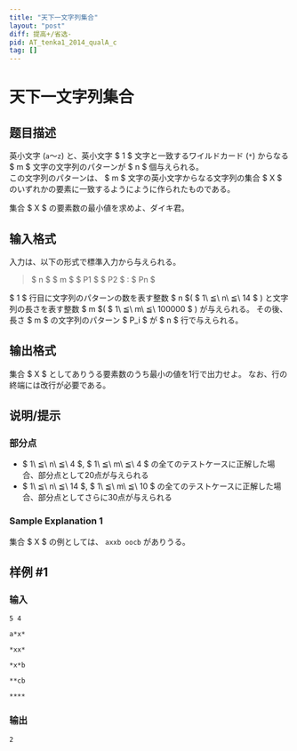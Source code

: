 ```yaml
---
title: "天下一文字列集合"
layout: "post"
diff: 提高+/省选-
pid: AT_tenka1_2014_qualA_c
tag: []
---
```


# 天下一文字列集合

## 题目描述

[problemUrl]: https://atcoder.jp/contests/tenka1-2014-quala/tasks/tenka1_2014_qualA_c

 英小文字 (`a`～`z`) と、英小文字 $ 1 $ 文字と一致するワイルドカード (`*`) からなる $ m $ 文字の文字列のパターンが $ n $ 個与えられる。  
 この文字列のパターンは、 $ m $ 文字の英小文字からなる文字列の集合 $ X $ のいずれかの要素に一致するようにように作られたものである。

 集合 $ X $ の要素数の最小値を求めよ、ダイキ君。

## 输入格式

 入力は、以下の形式で標準入力から与えられる。

> $ n $ $ m $ $ P1 $ $ P2 $ : $ Pn $

 $ 1 $ 行目に文字列のパターンの数を表す整数 $ n $( $ 1\ ≦\ n\ ≦\ 14 $ ) と文字列の長さを表す整数 $ m $( $ 1\ ≦\ m\ ≦\ 100000 $ ) が与えられる。 その後、長さ $ m $ の文字列のパターン $ P_i $ が $ n $ 行で与えられる。

## 输出格式

 集合 $ X $ としてありうる要素数のうち最小の値を1行で出力せよ。 なお、行の終端には改行が必要である。

## 说明/提示

### 部分点

- $ 1\ ≦\ n\ ≦\ 4 $, $ 1\ ≦\ m\ ≦\ 4 $ の全てのテストケースに正解した場合、部分点として20点が与えられる
- $ 1\ ≦\ n\ ≦\ 14 $, $ 1\ ≦\ m\ ≦\ 10 $ の全てのテストケースに正解した場合、部分点としてさらに30点が与えられる

### Sample Explanation 1

集合 $ X $ の例としては、 ``` axxb oocb ``` がありうる。

## 样例 #1

### 输入

```
5 4
a*x*
*xx*
*x*b
**cb
****
```

### 输出

```
2
```

